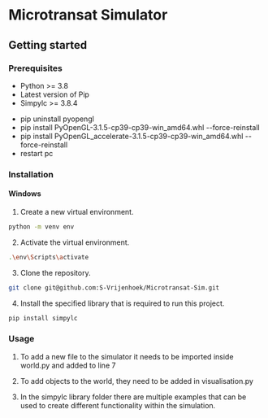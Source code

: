 # Microtransat Simulator

## Getting started

### Prerequisites

* Python >= 3.8
* Latest version of Pip
* Simpylc >= 3.8.4

- pip uninstall pyopengl
- pip install PyOpenGL-3.1.5-cp39-cp39-win_amd64.whl --force-reinstall
- pip install PyOpenGL_accelerate-3.1.5-cp39-cp39-win_amd64.whl --force-reinstall
- restart pc

### Installation

#### Windows
1. Create a new virtual environment.
```bash
python -m venv env
```
2. Activate the virtual environment.
```bash
.\env\Scripts\activate
```
3. Clone the repository.
```bash
git clone git@github.com:S-Vrijenhoek/Microtransat-Sim.git
``` 
4. Install the specified library that is required to run this project.
```bash
pip install simpylc
``` 

### Usage

1. To add a new file to the simulator it needs to be imported inside world.py and added to line 7

2. To add objects to the world, they need to be added in visualisation.py

3. In the simpylc library folder there are multiple examples that can be used to create different functionality within the simulation.
